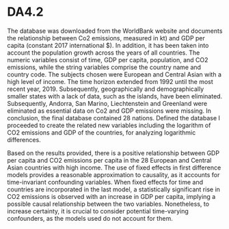 # DA4.2
The database was downloaded from the WorldBank website and documents the relationship between Co2 emissions, measured in kt) and GDP per capita (constant 2017 international $). In addition, it has been taken into account the population growth across the years of all countries. The numeric variables consist of time, GDP per capita, population, and CO2 emissions, while the string variables comprise the country name and country code.
The subjects chosen were European and Central Asian with a high level of income. The time horizon extended from 1992 until the most recent year, 2019. Subsequently, geographically and demographically smaller states with a lack of data, such as the islands, have been eliminated. Subsequently, Andorra, San Marino, Liechtenstein and Greenland were eliminated as essential data on Co2 and GDP emissions were missing. 
In conclusion, the final database contained 28 nations. Defined the database I proceeded to create the related new variables including the logarithm of CO2 emissions and GDP of the countries, for analyzing logarithmic differences.



Based on the results provided, there is a positive relationship between GDP per capita and CO2 emissions per capita in the 28 European and Central Asian countries with high income. 
The use of fixed effects in first difference models provides a reasonable approximation to causality, as it accounts for time-invariant confounding variables. When fixed effects for time and countries are incorporated in the last model, a statistically significant rise in CO2 emissions is observed with an increase in GDP per capita, implying a possible causal relationship between the two variables. Nonetheless, to increase certainty, it is crucial to consider potential time-varying confounders, as the models used do not account for them.
